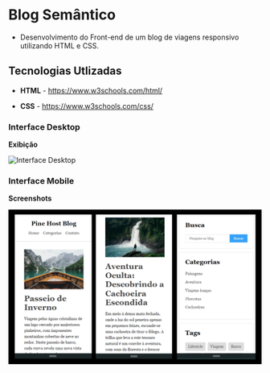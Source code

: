 # Blog Semântico

- Desenvolvimento do Front-end de um blog de viagens responsivo utilizando HTML e CSS.

## Tecnologias Utlizadas

- **HTML** - https://www.w3schools.com/html/

- **CSS** - https://www.w3schools.com/css/
  

### Interface Desktop

**Exibição**

![Interface Desktop](assets/desktop.gif)


### Interface Mobile

**Screenshots**

![Interface Mobile](assets/screenshots.png)
